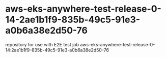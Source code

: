 # aws-eks-anywhere-test-release-0-14-2ae1b1f9-835b-49c5-91e3-a0b6a38e2d50-76
repository for use with E2E test job aws-eks-anywhere-test-release-0-14:2ae1b1f9-835b-49c5-91e3-a0b6a38e2d50-76
